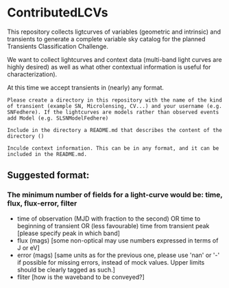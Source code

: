 # ContributedLCVs
This repository collects ligtcurves of variables (geometric and intrinsic) and transients to generate a complete variable sky catalog for the planned Transients Classification Challenge. 

We want to collect lightcurves and context data (multi-band light curves are highly desired) as well as what other
contextual information is useful for characterization). 

At this time we accept transients in (nearly) any format. 

    Please create a directory in this repository with the name of the kind of transient (example SN, Microlensing, CV...) and your username (e.g. SNFedhere). If the lightcurves are models rather than observed events add Model (e.g. SLSNModelFedhere)
    
    Include in the directory a README.md that describes the content of the directory ()
    
    Inculde context information. This can be in any format, and it can be included in the README.md.
    

## Suggested format:
### The minimum number of fields for a light-curve would be: time, flux, flux-error, filter
 - time of observation (MJD with fraction to the second)  OR time to beginning of transient OR (less favourable) time from transient peak [please specify peak in which band]
 - flux (mags) [some non-optical may use numbers expressed in terms of J or eV]
 - error (mags) [same units as for the previous one, please use 'nan' or '-' if possible for missing errors, instead of mock values.
   Upper limits should be clearly tagged as such.]
 - fliter [how is the waveband to be conveyed?]

